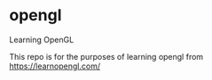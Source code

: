 # opengl
Learning OpenGL

This repo is for the purposes of learning opengl from https://learnopengl.com/

